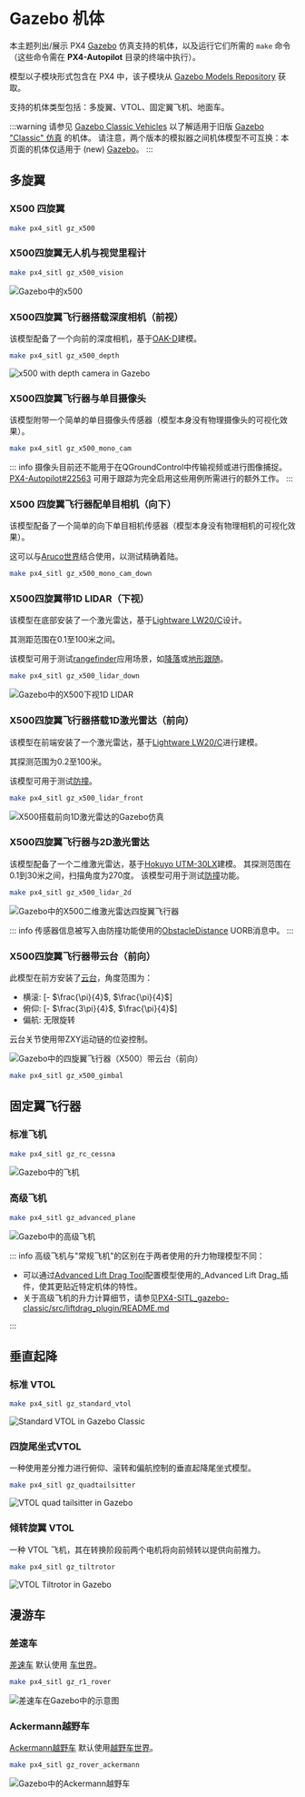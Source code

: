 # Gazebo 机体

本主题列出/展示 PX4 [Gazebo](../sim_gazebo_gz/index.md) 仿真支持的机体，以及运行它们所需的 `make` 命令（这些命令需在 **PX4-Autopilot** 目录的终端中执行）。

模型以子模块形式包含在 PX4 中，该子模块从 [Gazebo Models Repository](../sim_gazebo_gz/gazebo_models.md) 获取。

支持的机体类型包括：多旋翼、VTOL、固定翼飞机、地面车。

:::warning
请参见 [Gazebo Classic Vehicles](../sim_gazebo_classic/vehicles.md) 以了解适用于旧版 [Gazebo "Classic" 仿真](../sim_gazebo_classic/index.md) 的机体。
请注意，两个版本的模拟器之间机体模型不可互换：本页面的机体仅适用于 (new) [Gazebo](../sim_gazebo_gz/index.md)。
:::

## 多旋翼

### X500 四旋翼

```sh
make px4_sitl gz_x500
```

### X500四旋翼无人机与视觉里程计

```sh
make px4_sitl gz_x500_vision
```

![Gazebo中的x500](../../assets/simulation/gazebo/vehicles/x500.png)

### X500四旋翼飞行器搭载深度相机（前视）

该模型配备了一个向前的深度相机，基于[OAK-D](https://shop.luxonis.com/products/oak-d)建模。

```sh
make px4_sitl gz_x500_depth
```

![x500 with depth camera in Gazebo](../../assets/simulation/gazebo/vehicles/x500_depth.png)

### X500四旋翼飞行器与单目摄像头

该模型附带一个简单的单目摄像头传感器（模型本身没有物理摄像头的可视化效果）。

```sh
make px4_sitl gz_x500_mono_cam
```

::: info
摄像头目前还不能用于在QGroundControl中传输视频或进行图像捕捉。
[PX4-Autopilot#22563](https://github.com/PX4/PX4-Autopilot/issues/22563) 可用于跟踪为完全启用这些用例所需进行的额外工作。
:::

### X500 四旋翼飞行器配单目相机（向下）

该模型配备了一个简单的向下单目相机传感器（模型本身没有物理相机的可视化效果）。

这可以与[Aruco世界](../sim_gazebo_gz/worlds.md#aruco)结合使用，以测试精确着陆。

```sh
make px4_sitl gz_x500_mono_cam_down
```

### X500四旋翼带1D LIDAR（下视）

该模型在底部安装了一个激光雷达，基于[Lightware LW20/C](../sensor/sfxx_lidar.md)设计。

其测距范围在0.1至100米之间。

该模型可用于测试[rangefinder](../sensor/rangefinders.md)应用场景，如[降落](../flight_modes_mc/land.md)或[地形跟随](../flying/terrain_following_holding.md)。

```sh
make px4_sitl gz_x500_lidar_down
```

![Gazebo中的X500下视1D LIDAR](../../assets/simulation/gazebo/vehicles/x500_lidar_down.png)

### X500四旋翼飞行器搭载1D激光雷达（前向）

该模型在前端安装了一个激光雷达，基于[Lightware LW20/C](../sensor/sfxx_lidar.md)进行建模。

其探测范围为0.2至100米。

该模型可用于测试[防撞](../computer_vision/collision_prevention.md#gazebo-simulation)。

```sh
make px4_sitl gz_x500_lidar_front
```

![X500搭载前向1D激光雷达的Gazebo仿真](../../assets/simulation/gazebo/vehicles/x500_lidar_front.png)

### X500四旋翼飞行器与2D激光雷达

该模型配备了一个二维激光雷达，基于[Hokuyo UTM-30LX](https://www.hokuyo-aut.jp/search/single.php?serial=169)建模。
其探测范围在0.1到30米之间，扫描角度为270度。
该模型可用于测试[防撞](../computer_vision/collision_prevention.md#gazebo-simulation)功能。

```sh
make px4_sitl gz_x500_lidar_2d
```

![Gazebo中的X500二维激光雷达四旋翼飞行器](../../assets/simulation/gazebo/vehicles/x500_lidar_2d.png)

::: info
传感器信息被写入由防撞功能使用的[ObstacleDistance](../msg_docs/ObstacleDistance.md) UORB消息中。
:::

### X500四旋翼飞行器带云台（前向）

此模型在前方安装了[云台](../advanced/gimbal_control.md)，角度范围为：

- 横滚: [- $\frac{\pi}{4}$, $\frac{\pi}{4}$]
- 俯仰: [- $\frac{3\pi}{4}$, $\frac{\pi}{4}$]
- 偏航: 无限旋转

云台关节使用带ZXY运动链的位姿控制。

![Gazebo中的四旋翼飞行器（X500）带云台（前向）](../../assets/simulation/gazebo/vehicles/x500_gimbal.png)

```sh
make px4_sitl gz_x500_gimbal
```

## 固定翼飞行器

### 标准飞机

```sh
make px4_sitl gz_rc_cessna
```

![Gazebo中的飞机](../../assets/simulation/gazebo/vehicles/rc_cessna.png)

### 高级飞机

<Badge type="tip" text="PX4 v1.15" />

```sh
make px4_sitl gz_advanced_plane
```

![Gazebo中的高级飞机](../../assets/simulation/gazebo/vehicles/advanced_plane.png)

::: info
高级飞机与"常规飞机"的区别在于两者使用的升力物理模型不同：

- 可以通过[Advanced Lift Drag Tool](../sim_gazebo_gz/tools_avl_automation.md)配置模型使用的_Advanced Lift Drag_插件，使其更贴近特定机体的特性。
- 关于高级飞机的升力计算细节，请参见[PX4-SITL_gazebo-classic/src/liftdrag_plugin/README.md](https://github.com/PX4/PX4-SITL_gazebo-classic/blob/main/src/liftdrag_plugin/README.md)

:::

## 垂直起降

### 标准 VTOL

```sh
make px4_sitl gz_standard_vtol
```

![Standard VTOL in Gazebo Classic](../../assets/simulation/gazebo/vehicles/standard_vtol.png)

### 四旋尾坐式VTOL

一种使用差分推力进行俯仰、滚转和偏航控制的垂直起降尾坐式模型。

```sh
make px4_sitl gz_quadtailsitter
```

![VTOL quad tailsitter in Gazebo](../../assets/simulation/gazebo/vehicles/vtol_quad_tailsitter.png)

### 倾转旋翼 VTOL

一种 VTOL 飞机，其在转换阶段前两个电机将向前倾转以提供向前推力。

```sh
make px4_sitl gz_tiltrotor
```

![VTOL Tiltrotor in Gazebo](../../assets/simulation/gazebo/vehicles/vtol_tiltrotor.png)

## 漫游车

### 差速车

[差速车](../frames_rover/index.md#differential) 默认使用 [车世界](../sim_gazebo_gz/worlds.md#rover)。

```sh
make px4_sitl gz_r1_rover
```

![差速车在Gazebo中的示意图](../../assets/simulation/gazebo/vehicles/rover_differential.png)

### Ackermann越野车

[Ackermann越野车](../frames_rover/index.md#ackermann) 默认使用[越野车世界](../sim_gazebo_gz/worlds.md#rover)。

```sh
make px4_sitl gz_rover_ackermann
```

![Gazebo中的Ackermann越野车](../../assets/simulation/gazebo/vehicles/rover_ackermann.png)